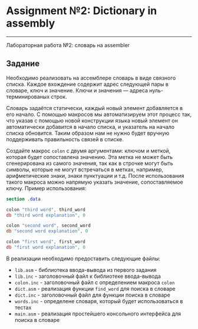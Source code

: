 # Assignment №2:  Dictionary in assembly
---
Лабораторная работа №2: словарь на assembler


## Задание

Необходимо реализовать на ассемблере словарь в виде связного списка.
Каждое вхождение содержит адрес следующей пары в словаре, ключ и значение. 
Ключи и значения &mdash; адреса нуль-терминированых строк.

Словарь задаётся статически, каждый новый элемент добавляется в его начало. 
С помощью макросов мы автоматизируем этот процесс так, что указав с помощью новой конструкции языка новый элемент он автоматически добавится в начало списка, и указатель на начало списка обновится. Таким образом нам не нужно будет вручную поддерживать правильность связей в списке. 

Создайте макрос `colon` с двумя аргументами: ключом и меткой, которая будет сопоставлена значению.
Эта метка не может быть сгенерирована из самого значения, так как в строчке могут быть символы, которые не могут встречаться в метках, например, арифметические знаки, знаки пунктуации и т.д. После использования такого макроса можно напрямую указать значение, сопоставляемое ключу. Пример использования:

```nasm
section .data

colon "third word", third_word
db "third word explanation", 0

colon "second word", second_word
db "second word explanation", 0 

colon "first word", first_word
db "first word explanation", 0 
```


В реализации необходимо предоставить следующие файлы:

- `lib.asm` - библиотека ввода-вывода из первого задания
- `lib.inc` - заголовочный файл к библиотеке ввода-вывода
- `colon.inc` - заголовочный файл с определением макроса `colon`
- `dict.asm` - реализация функции `find_word` для поиска в словаре
- `dict.inc` - заголовочный файл для функции поиска в словаре
- `words.inc` - определене словаря, который будет использоваться в тестах
- `main.asm` - реализация простейшего консольного интерфейса для поиска в словаре

